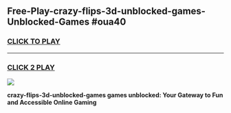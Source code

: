 
## Free-Play-crazy-flips-3d-unblocked-games-Unblocked-Games #oua40
<h3>
<a href="https://news.freeplayer.one?title=crazy-flips-3d-unblocked-games&ref=8M">CLICK TO PLAY</a></h3>
<hr>

<h3>
<a href="https://news.freeplayer.one?title=crazy-flips-3d-unblocked-games&ref=8M">CLICK 2 PLAY</a>
  
</h3>

<a href="https://news.freeplayer.one?title=crazy-flips-3d-unblocked-games&ref=8M"><img src="https://clearcache.store/games.png"></a>


**crazy-flips-3d-unblocked-games games unblocked: Your Gateway to Fun and Accessible Online Gaming**
